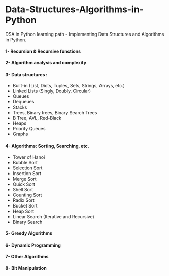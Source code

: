 # Data-Structures-Algorithms-in-Python

DSA in Python learning path - Implementing Data Structures and Algorithms in Python.

#### 1- Recursion & Recursive functions

#### 2- Algorithm analysis and complexity

#### 3- Data structures :
 - Built-in (List, Dicts, Tuples, Sets, Strings, Arrays, etc.)
 - Linked Lists (Singly, Doubly, Circular)
 - Queues
 - Dequeues
 - Stacks
 - Trees, Binary trees, Binary Search Trees
 - B Tree, AVL, Red-Black
 - Heaps
 - Priority Queues
 - Graphs

#### 4- Algorithms: Sorting, Searching, etc.
 - Tower of Hanoi
 - Bubble Sort
 - Selection Sort
 - Insertion Sort
 - Merge Sort
 - Quick Sort
 - Shell Sort
 - Counting Sort
 - Radix Sort
 - Bucket Sort
 - Heap Sort
 - Linear Search (Iterative and Recursive)
 - Binary Search 
 
#### 5- Greedy Algorithms

#### 6- Dynamic Programming

#### 7- Other Algorithms

#### 8- Bit Manipulation
